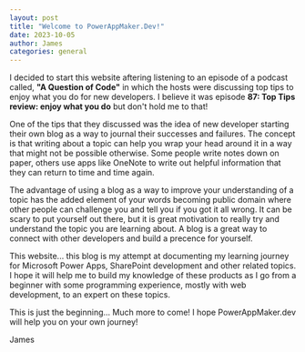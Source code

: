 ```yaml
---
layout: post
title: "Welcome to PowerAppMaker.Dev!"
date: 2023-10-05
author: James
categories: general
---
```


I decided to start this website aftering listening to an episode of a podcast called, <b>"A Question of Code"</b> in which the hosts were discussing top tips to enjoy what you do for new developers. I believe it was episode <b>87: Top Tips review: enjoy what you do</b> but don't hold me to that!

One of the tips that they discussed was the idea of new developer starting their own blog as a way to journal their successes and failures. The concept is that writing about a topic can help you wrap your head around it in a way that might not be possible otherwise. Some people write notes down on paper, others use apps like OneNote to write out helpful information that they can return to time and time again.

The advantage of using a blog as a way to improve your understanding of a topic has the added element of your words becoming public domain where other people can challenge you and tell you if you got it all wrong. It can be scary to put yourself out there, but it is great motivation to really try and understand the topic you are learning about. A blog is a great way to connect with other developers and build a precence for yourself.

This website... this blog is my attempt at documenting my learning journey for Microsoft Power Apps, SharePoint development and other related topics. I hope it will help me to build my knowledge of these products as I go from a beginner with some programming experience, mostly with web development, to an expert on these topics.

This is just the beginning... Much more to come! I hope PowerAppMaker.dev will help you on your own journey!

James
